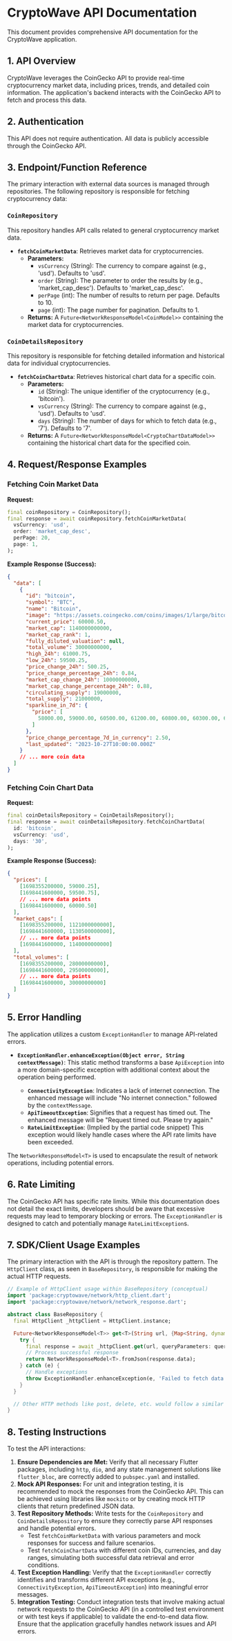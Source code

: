 # CryptoWave API Documentation

This document provides comprehensive API documentation for the CryptoWave application.

## 1. API Overview

CryptoWave leverages the CoinGecko API to provide real-time cryptocurrency market data, including prices, trends, and detailed coin information. The application's backend interacts with the CoinGecko API to fetch and process this data.

## 2. Authentication

This API does not require authentication. All data is publicly accessible through the CoinGecko API.

## 3. Endpoint/Function Reference

The primary interaction with external data sources is managed through repositories. The following repository is responsible for fetching cryptocurrency data:

### `CoinRepository`

This repository handles API calls related to general cryptocurrency market data.

*   **`fetchCoinMarketData`**: Retrieves market data for cryptocurrencies.
    *   **Parameters:**
        *   `vsCurrency` (String): The currency to compare against (e.g., 'usd'). Defaults to 'usd'.
        *   `order` (String): The parameter to order the results by (e.g., 'market_cap_desc'). Defaults to 'market_cap_desc'.
        *   `perPage` (int): The number of results to return per page. Defaults to 10.
        *   `page` (int): The page number for pagination. Defaults to 1.
    *   **Returns:** A `Future<NetworkResponseModel<CoinModel>>` containing the market data for cryptocurrencies.

### `CoinDetailsRepository`

This repository is responsible for fetching detailed information and historical data for individual cryptocurrencies.

*   **`fetchCoinChartData`**: Retrieves historical chart data for a specific coin.
    *   **Parameters:**
        *   `id` (String): The unique identifier of the cryptocurrency (e.g., 'bitcoin').
        *   `vsCurrency` (String): The currency to compare against (e.g., 'usd'). Defaults to 'usd'.
        *   `days` (String): The number of days for which to fetch data (e.g., '7'). Defaults to '7'.
    *   **Returns:** A `Future<NetworkResponseModel<CryptoChartDataModel>>` containing the historical chart data for the specified coin.

## 4. Request/Response Examples

### Fetching Coin Market Data

**Request:**

```dart
final coinRepository = CoinRepository();
final response = await coinRepository.fetchCoinMarketData(
  vsCurrency: 'usd',
  order: 'market_cap_desc',
  perPage: 20,
  page: 1,
);
```

**Example Response (Success):**

```json
{
  "data": [
    {
      "id": "bitcoin",
      "symbol": "BTC",
      "name": "Bitcoin",
      "image": "https://assets.coingecko.com/coins/images/1/large/bitcoin.png?1547033579",
      "current_price": 60000.50,
      "market_cap": 1140000000000,
      "market_cap_rank": 1,
      "fully_diluted_valuation": null,
      "total_volume": 30000000000,
      "high_24h": 61000.75,
      "low_24h": 59500.25,
      "price_change_24h": 500.25,
      "price_change_percentage_24h": 0.84,
      "market_cap_change_24h": 10000000000,
      "market_cap_change_percentage_24h": 0.88,
      "circulating_supply": 19000000,
      "total_supply": 21000000,
      "sparkline_in_7d": {
        "price": [
          58000.00, 59000.00, 60500.00, 61200.00, 60800.00, 60300.00, 60000.50
        ]
      },
      "price_change_percentage_7d_in_currency": 2.50,
      "last_updated": "2023-10-27T10:00:00.000Z"
    }
    // ... more coin data
  ]
}
```

### Fetching Coin Chart Data

**Request:**

```dart
final coinDetailsRepository = CoinDetailsRepository();
final response = await coinDetailsRepository.fetchCoinChartData(
  id: 'bitcoin',
  vsCurrency: 'usd',
  days: '30',
);
```

**Example Response (Success):**

```json
{
  "prices": [
    [1698355200000, 59000.25],
    [1698441600000, 59500.75],
    // ... more data points
    [1698441600000, 60000.50]
  ],
  "market_caps": [
    [1698355200000, 1121000000000],
    [1698441600000, 1130500000000],
    // ... more data points
    [1698441600000, 1140000000000]
  ],
  "total_volumes": [
    [1698355200000, 28000000000],
    [1698441600000, 29500000000],
    // ... more data points
    [1698441600000, 30000000000]
  ]
}
```

## 5. Error Handling

The application utilizes a custom `ExceptionHandler` to manage API-related errors.

*   **`ExceptionHandler.enhanceException(Object error, String contextMessage)`**: This static method transforms a base `ApiException` into a more domain-specific exception with additional context about the operation being performed.

    *   **`ConnectivityException`**: Indicates a lack of internet connection. The enhanced message will include "No internet connection." followed by the `contextMessage`.
    *   **`ApiTimeoutException`**: Signifies that a request has timed out. The enhanced message will be "Request timed out. Please try again."
    *   **`RateLimitException`**: (Implied by the partial code snippet) This exception would likely handle cases where the API rate limits have been exceeded.

The `NetworkResponseModel<T>` is used to encapsulate the result of network operations, including potential errors.

## 6. Rate Limiting

The CoinGecko API has specific rate limits. While this documentation does not detail the exact limits, developers should be aware that excessive requests may lead to temporary blocking or errors. The `ExceptionHandler` is designed to catch and potentially manage `RateLimitException`s.

## 7. SDK/Client Usage Examples

The primary interaction with the API is through the repository pattern. The `HttpClient` class, as seen in `BaseRepository`, is responsible for making the actual HTTP requests.

```dart
// Example of HttpClient usage within BaseRepository (conceptual)
import 'package:cryptowave/network/http_client.dart';
import 'package:cryptowave/network/network_response.dart';

abstract class BaseRepository {
  final HttpClient _httpClient = HttpClient.instance;

  Future<NetworkResponseModel<T>> get<T>(String url, {Map<String, dynamic>? queryParameters}) async {
    try {
      final response = await _httpClient.get(url, queryParameters: queryParameters);
      // Process successful response
      return NetworkResponseModel<T>.fromJson(response.data);
    } catch (e) {
      // Handle exceptions
      throw ExceptionHandler.enhanceException(e, 'Failed to fetch data from $url');
    }
  }

  // Other HTTP methods like post, delete, etc. would follow a similar pattern.
}
```

## 8. Testing Instructions

To test the API interactions:

1.  **Ensure Dependencies are Met:** Verify that all necessary Flutter packages, including `http`, `dio`, and any state management solutions like `flutter_bloc`, are correctly added to `pubspec.yaml` and installed.
2.  **Mock API Responses:** For unit and integration testing, it is recommended to mock the responses from the CoinGecko API. This can be achieved using libraries like `mockito` or by creating mock HTTP clients that return predefined JSON data.
3.  **Test Repository Methods:** Write tests for the `CoinRepository` and `CoinDetailsRepository` to ensure they correctly parse API responses and handle potential errors.
    *   Test `fetchCoinMarketData` with various parameters and mock responses for success and failure scenarios.
    *   Test `fetchCoinChartData` with different coin IDs, currencies, and day ranges, simulating both successful data retrieval and error conditions.
4.  **Test Exception Handling:** Verify that the `ExceptionHandler` correctly identifies and transforms different API exceptions (e.g., `ConnectivityException`, `ApiTimeoutException`) into meaningful error messages.
5.  **Integration Testing:** Conduct integration tests that involve making actual network requests to the CoinGecko API (in a controlled test environment or with test keys if applicable) to validate the end-to-end data flow. Ensure that the application gracefully handles network issues and API errors.